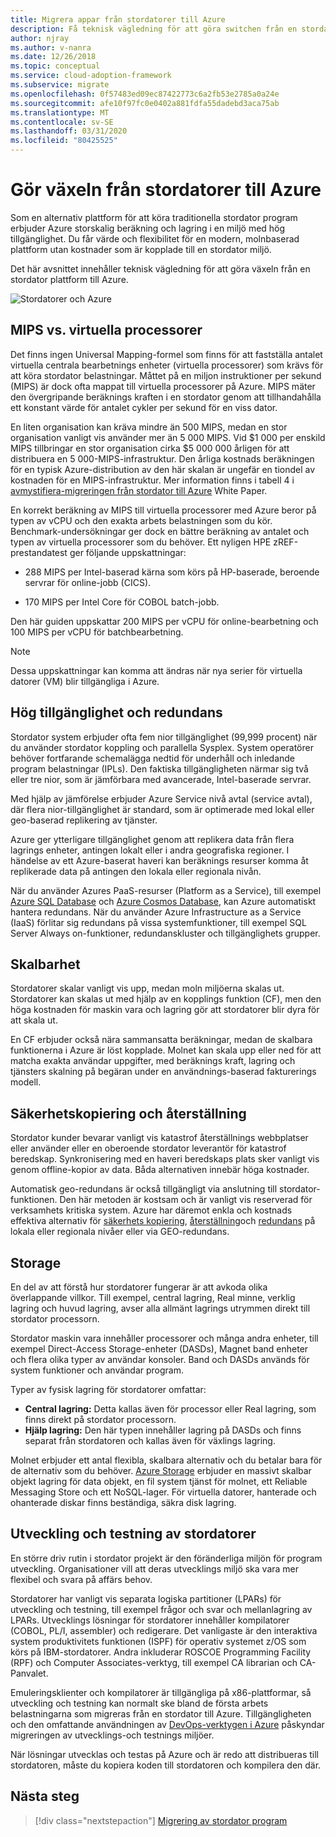```yaml
---
title: Migrera appar från stordatorer till Azure
description: Få teknisk vägledning för att göra switchen från en stordator plattform till Azure storskalig data behandling och lagring i en miljö med hög tillgänglighet.
author: njray
ms.author: v-nanra
ms.date: 12/26/2018
ms.topic: conceptual
ms.service: cloud-adoption-framework
ms.subservice: migrate
ms.openlocfilehash: 0f57483ed09ec87422773c6a2fb53e2785a0a24e
ms.sourcegitcommit: afe10f97fc0e0402a881fdfa55dadebd3aca75ab
ms.translationtype: MT
ms.contentlocale: sv-SE
ms.lasthandoff: 03/31/2020
ms.locfileid: "80425525"
---
```

<!-- cSpell:ignore njray nanra vCPUs Proliant Sysplex IPLs DASDs LPARs ISPF Panvalet -->

# <a name="make-the-switch-from-mainframes-to-azure"></a>Gör växeln från stordatorer till Azure

Som en alternativ plattform för att köra traditionella stordator program erbjuder Azure storskalig beräkning och lagring i en miljö med hög tillgänglighet. Du får värde och flexibilitet för en modern, molnbaserad plattform utan kostnader som är kopplade till en stordator miljö.

Det här avsnittet innehåller teknisk vägledning för att göra växeln från en stordator plattform till Azure.

![Stordatorer och Azure](../../_images/mainframe-migration/make-the-switch.png)

## <a name="mips-vs-vcpus"></a>MIPS vs. virtuella processorer

Det finns ingen Universal Mapping-formel som finns för att fastställa antalet virtuella centrala bearbetnings enheter (virtuella processorer) som krävs för att köra stordator belastningar. Måttet på en miljon instruktioner per sekund (MIPS) är dock ofta mappat till virtuella processorer på Azure. MIPS mäter den övergripande beräknings kraften i en stordator genom att tillhandahålla ett konstant värde för antalet cykler per sekund för en viss dator.

En liten organisation kan kräva mindre än 500 MIPS, medan en stor organisation vanligt vis använder mer än 5 000 MIPS. Vid $1 000 per enskild MIPS tillbringar en stor organisation cirka $5 000 000 årligen för att distribuera en 5 000-MIPS-infrastruktur. Den årliga kostnads beräkningen för en typisk Azure-distribution av den här skalan är ungefär en tiondel av kostnaden för en MIPS-infrastruktur. Mer information finns i tabell 4 i [avmystifiera-migreringen från stordator till Azure](https://azure.microsoft.com/resources/demystifying-mainframe-to-azure-migration) White Paper.

En korrekt beräkning av MIPS till virtuella processorer med Azure beror på typen av vCPU och den exakta arbets belastningen som du kör. Benchmark-undersökningar ger dock en bättre beräkning av antalet och typen av virtuella processorer som du behöver. Ett nyligen HPE zREF-prestandatest ger följande uppskattningar:

- 288 MIPS per Intel-baserad kärna som körs på HP-baserade, beroende servrar för online-jobb (CICS).

- 170 MIPS per Intel Core för COBOL batch-jobb.

Den här guiden uppskattar 200 MIPS per vCPU för online-bearbetning och 100 MIPS per vCPU för batchbearbetning.

> [!NOTE]
> Dessa uppskattningar kan komma att ändras när nya serier för virtuella datorer (VM) blir tillgängliga i Azure.

## <a name="high-availability-and-failover"></a>Hög tillgänglighet och redundans

Stordator system erbjuder ofta fem nior tillgänglighet (99,999 procent) när du använder stordator koppling och parallella Sysplex. System operatörer behöver fortfarande schemalägga nedtid för underhåll och inledande program belastningar (IPLs). Den faktiska tillgängligheten närmar sig två eller tre nior, som är jämförbara med avancerade, Intel-baserade servrar.

Med hjälp av jämförelse erbjuder Azure Service nivå avtal (service avtal), där flera nior-tillgänglighet är standard, som är optimerade med lokal eller geo-baserad replikering av tjänster.

Azure ger ytterligare tillgänglighet genom att replikera data från flera lagrings enheter, antingen lokalt eller i andra geografiska regioner. I händelse av ett Azure-baserat haveri kan beräknings resurser komma åt replikerade data på antingen den lokala eller regionala nivån.

När du använder Azures PaaS-resurser (Platform as a Service), till exempel [Azure SQL Database](https://docs.microsoft.com/azure/sql-database/sql-database-technical-overview) och [Azure Cosmos Database](https://docs.microsoft.com/azure/cosmos-db/introduction), kan Azure automatiskt hantera redundans. När du använder Azure Infrastructure as a Service (IaaS) förlitar sig redundans på vissa systemfunktioner, till exempel SQL Server Always on-funktioner, redundanskluster och tillgänglighets grupper.

## <a name="scalability"></a>Skalbarhet

Stordatorer skalar vanligt vis upp, medan moln miljöerna skalas ut. Stordatorer kan skalas ut med hjälp av en kopplings funktion (CF), men den höga kostnaden för maskin vara och lagring gör att stordatorer blir dyra för att skala ut.

En CF erbjuder också nära sammansatta beräkningar, medan de skalbara funktionerna i Azure är löst kopplade. Molnet kan skala upp eller ned för att matcha exakta användar uppgifter, med beräknings kraft, lagring och tjänsters skalning på begäran under en användnings-baserad fakturerings modell.

## <a name="backup-and-recovery"></a>Säkerhetskopiering och återställning

Stordator kunder bevarar vanligt vis katastrof återställnings webbplatser eller använder eller en oberoende stordator leverantör för katastrof beredskap. Synkronisering med en haveri beredskaps plats sker vanligt vis genom offline-kopior av data. Båda alternativen innebär höga kostnader.

Automatisk geo-redundans är också tillgängligt via anslutning till stordator-funktionen. Den här metoden är kostsam och är vanligt vis reserverad för verksamhets kritiska system. Azure har däremot enkla och kostnads effektiva alternativ för [säkerhets kopiering](https://docs.microsoft.com/azure/backup/backup-introduction-to-azure-backup), [återställning](https://docs.microsoft.com/azure/site-recovery/site-recovery-overview)och [redundans](https://docs.microsoft.com/azure/storage/common/storage-redundancy) på lokala eller regionala nivåer eller via GEO-redundans.

## <a name="storage"></a>Storage

En del av att förstå hur stordatorer fungerar är att avkoda olika överlappande villkor. Till exempel, central lagring, Real minne, verklig lagring och huvud lagring, avser alla allmänt lagrings utrymmen direkt till stordator processorn.

Stordator maskin vara innehåller processorer och många andra enheter, till exempel Direct-Access Storage-enheter (DASDs), Magnet band enheter och flera olika typer av användar konsoler. Band och DASDs används för system funktioner och användar program.

Typer av fysisk lagring för stordatorer omfattar:

- **Central lagring:** Detta kallas även för processor eller Real lagring, som finns direkt på stordator processorn.
- **Hjälp lagring:** Den här typen innehåller lagring på DASDs och finns separat från stordatoren och kallas även för växlings lagring.

Molnet erbjuder ett antal flexibla, skalbara alternativ och du betalar bara för de alternativ som du behöver. [Azure Storage](https://docs.microsoft.com/azure/storage/common/storage-introduction) erbjuder en massivt skalbar objekt lagring för data objekt, en fil system tjänst för molnet, ett Reliable Messaging Store och ett NoSQL-lager. För virtuella datorer, hanterade och ohanterade diskar finns beständiga, säkra disk lagring.

## <a name="mainframe-development-and-testing"></a>Utveckling och testning av stordatorer

En större driv rutin i stordator projekt är den föränderliga miljön för program utveckling. Organisationer vill att deras utvecklings miljö ska vara mer flexibel och svara på affärs behov.

Stordatorer har vanligt vis separata logiska partitioner (LPARs) för utveckling och testning, till exempel frågor och svar och mellanlagring av LPARs. Utvecklings lösningar för stordatorer innehåller kompilatorer (COBOL, PL/I, assembler) och redigerare. Det vanligaste är den interaktiva system produktivitets funktionen (ISPF) för operativ systemet z/OS som körs på IBM-stordatorer. Andra inkluderar ROSCOE Programming Facility (RPF) och Computer Associates-verktyg, till exempel CA librarian och CA-Panvalet.

Emuleringsklienter och kompilatorer är tillgängliga på x86-plattformar, så utveckling och testning kan normalt ske bland de första arbets belastningarna som migreras från en stordator till Azure. Tillgängligheten och den omfattande användningen av [DevOps-verktygen i Azure](https://azure.microsoft.com/solutions/devops) påskyndar migreringen av utvecklings-och testnings miljöer.

När lösningar utvecklas och testas på Azure och är redo att distribueras till stordatoren, måste du kopiera koden till stordatoren och kompilera den där.

## <a name="next-steps"></a>Nästa steg

> [!div class="nextstepaction"]
> [Migrering av stordator program](./application-strategies.md)
